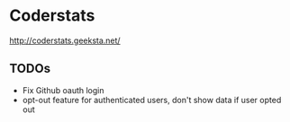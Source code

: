 # Coderstats

http://coderstats.geeksta.net/

## TODOs

* Fix Github oauth login
* opt-out feature for authenticated users, don't show data if user opted out
